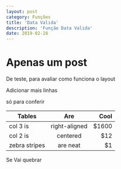 ```yaml
---
layout: post
category: Funções
title: 'Data Valida'
description: 'Função Data Valida'
date: 2019-02-28
---
```


# Apenas um post

De teste, para avaliar como funciona o layout

Adicionar mais linhas

só para conferir

| Tables        | Are           | Cool  |
| ------------- |:-------------:| -----:|
| col 3 is      | right-aligned | $1600 |
| col 2 is      | centered      |   $12 |
| zebra stripes | are neat      |    $1 |

Se Vai quebrar